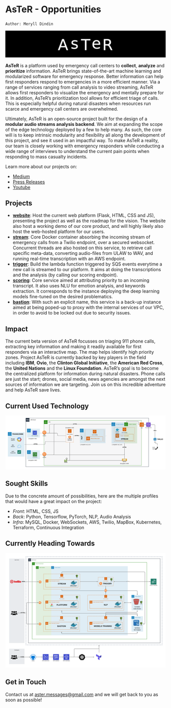 # AsTeR - Opportunities

`Author: Meryll Dindin`

![LOGO](./assets/aster-horizontal.png)

**AsTeR** is a platform used by emergency call centers to **collect**, **analyze** and **prioritize** information. AsTeR brings state-of-the-art machine learning and modularized software for emergency response. Better information can help first responders respond to emergencies in a more efficient manner. Via a range of services ranging from call analysis to video streaming, AsTeR allows first responders to visualize the emergency and mentally prepare for it. In addition, AsTeR’s prioritization tool allows for efficient triage of calls. This is especially helpful during natural disasters when resources run scarce and emergency call centers are overwhelmed.

Ultimately, AsTeR is an open-source project built for the design of a **modular audio streams analysis backend**. We aim at expanding the scope of the edge technology deployed by a few to help many. As such, the core will is to keep intrinsic modularity and flexibility all along the development of this project, and see it used in an impactful way. To make AsTeR a reality, our team is closely working with emergency responders while conducting a wide range of interviews to understand the current pain points when responding to mass casualty incidents.

Learn more about our projects on:

* [Medium](https://towardsdatascience.com/project-aster-ibm-call-for-code-30d959614be7)
* [Press Releases](https://www.project-aster.com/press)
* [Youtube](https://youtu.be/fLeLd2vp-8g)

## Projects

* [**website**](https://github.com/Project-AsTeR/website): Host the current web platform (Flask, HTML, CSS and JS), presenting the project as well as the roadmap for the vision. The website also host a working demo of our core product, and will highly likely also host the web-hosted platform for our users.
* [**stream**](https://github.com/Project-AsTeR/stream): Core Docker container absorbing the incoming stream of emergency calls from a Twilio endpoint, over a secured websocket. Concurrent threads are also hosted on this service, to retrieve call specific meta-data, converting audio-files from ULAW to WAV, and running real-time transcription with an AWS endpoint.
* [**trigger**](https://github.com/Project-AsTeR/trigger): Build the lambda function triggered by SQS events everytime a new call is streamed to our platform. It aims at doing the transcriptions and the analysis (by calling our scoring endpoint).
* [**scoring**](https://github.com/Project-AsTeR/scoring): Core service aimed at attributing priority to an incoming transcript. It also uses NLU for emotion analysis, and keywords extraction. It corresponds to the instance deploying the deep learning models fine-tuned on the desired problematics.
* [**bastion**](https://github.com/Project-AsTeR/bastion): With such an explicit name, this service is a back-up instance aimed at being poped-up to proxy with the internal services of our VPC, in order to avoid to be locked out due to security issues.

## Impact

The current beta version of AsTeR focusses on triaging 911 phone calls, extracting key information and making it readily available for first responders via an interactive map. The map helps identify high priority zones. Project AsTeR is currently backed by key players in the field including **IBM**, **Ovio**, the **Clinton Global Initiative**, the **American Red Cross**, the **United Nations** and the **Linux Foundation**. AsTeR’s goal is to become the centralized platform for information during natural disasters. Phone calls are just the start; drones, social media, news agencies are amongst the next sources of information we are targeting. Join us on this incredible adventure and help AsTeR save lives.

## Current Used Technology

![LOGO](./assets/aster-cloud-v0.png)

## Sought Skills

Due to the concrete amount of possibilities, here are the multiple profiles that would have a great impact on the project:

* _Front_: HTML, CSS, JS
* _Back_: Python, Tensorflow, PyTorch, NLP, Audio Analysis
* _Infra_: MySQL, Docker, WebSockets, AWS, Twilio, MapBox, Kubernetes, Terraform, Continuous Integration

## Currently Heading Towards

![LOGO](./assets/aster-cloud-v1.png)

## Get in Touch

Contact us at aster.messages@gmail.com and we will get back to you as soon as possible!
